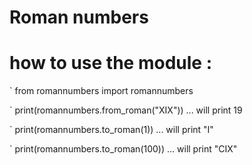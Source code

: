 # Roman numbers    

# how to use the module :

` from romannumbers import romannumbers

` print(romannumbers.from_roman("XIX"))
... will print 19

` print(romannumbers.to_roman(1))
... will print "I"

` print(romannumbers.to_roman(100))
... will print "CIX"
